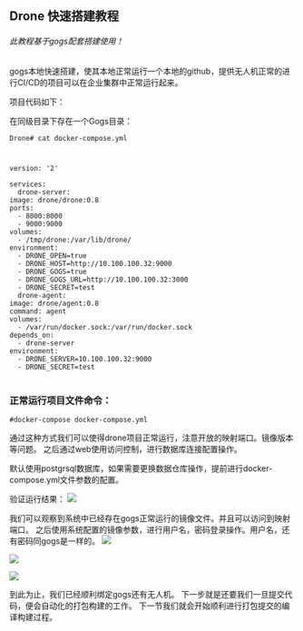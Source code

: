 ## Drone 快速搭建教程

###### 此教程基于gogs配套搭建使用！
gogs本地快速搭建，使其本地正常运行一个本地的github，提供无人机正常的进行CI/CD的项目可以在企业集群中正常运行起来。

项目代码如下：

在同级目录下存在一个Gogs目录：

    Drone# cat docker-compose.yml
# 
    version: '2'
     
    services:
      drone-server:
    image: drone/drone:0.8
    ports:
      - 8000:8000
      - 9000:9000
    volumes:
      - /tmp/drone:/var/lib/drone/
    environment:
      - DRONE_OPEN=true
      - DRONE_HOST=http://10.100.100.32:9000
      - DRONE_GOGS=true
      - DRONE_GOGS_URL=http://10.100.100.32:3000
      - DRONE_SECRET=test
      drone-agent:
    image: drone/agent:0.8
    command: agent
    volumes:
      - /var/run/docker.sock:/var/run/docker.sock
    depends_on:
      - drone-server
    environment:
      - DRONE_SERVER=10.100.100.32:9000
      - DRONE_SECRET=test

# 
### 正常运行项目文件命令：
    #docker-compose docker-compose.yml 

通过这种方式我们可以使得drone项目正常运行，注意开放的映射端口。镜像版本等问题。
之后通过web使用访问控制，进行数据库连接配置操作。

默认使用postgrsql数据库，如果需要更换数据仓库操作，提前进行docker-compose.yml文件参数的配置。

验证运行结果：
![](https://i.imgur.com/Ol6CjF2.png)

我们可以观察到系统中已经存在gogs正常运行的镜像文件。并且可以访问到映射端口。
之后使用系统配置的镜像参数，进行用户名，密码登录操作。用户名，还有密码同gogs是一样的。
![](https://i.imgur.com/q3fDxwK.png)


![](https://i.imgur.com/xDUPnmZ.png)


![](https://i.imgur.com/sToJDSf.png)

到此为止，我们已经顺利绑定gogs还有无人机。
下一步就是还要我们一旦提交代码，便会自动化的打包构建的工作。
下一节我们就会开始顺利进行打包提交的编译构建过程。